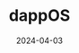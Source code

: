 ---  
layout: startup_page  
title: "dappOS"  
id: "dappos.com"  
permalink: "/dapposdappos.com04032024/"  
website: "https://dappos.com/"  
funding_round: "Series A"  
funding_amount: "$15.3M"  
investors: "Polychain, Nomad Capital, IDG, Flow Traders, IOBC, NGC, Amber Group, Uphonest, Taihill, Waterdrip, Bing Ventures, Spark Digital Capital, Satoshi Lab, Metalpha"  
about: "dappOS is an intent execution network that empowers chains and dApps to be intent-centric. It creates a two-sided marketplace connecting service providers offering execution services with developers seeking solutions to fulfill user intents, turning value-specific intents into on-chain outcomes."  
markets: "Blockchain, Decentralized Applications (dApps)"  
hq: "Singapore, Singapore"  
founded_year: "2023"  
linkedin: "https://www.linkedin.com/company/dappos"  
twitter: "https://twitter.com/dappos_com"  
instagram: ""  
facebook: ""  
crunchbase: "https://www.crunchbase.com/organization/dappos-550d"  
pitchbook: "https://pitchbook.com/profiles/company/529644-79"  

date_display: "03-Apr-2024"  
date: "2024-04-03"

# SEO Optimization  
meta_title: "dappOS - Series A Funding ($15.3M)"  
meta_description: "dappOS, dappOS is an intent execution network that empowers chains and dApps to be intent-centric. It creates a two-sided marketplace connecting service provi..."  
meta_keywords: "dappOS, Blockchain, Decentralized Applications (dApps), Series A funding"  
canonical_url: "https://startup.projectstartups.com/dapposdappos.com04032024/"  
---